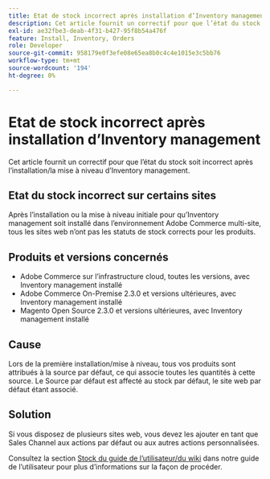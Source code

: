 ```yaml
---
title: Etat de stock incorrect après installation d’Inventory management
description: Cet article fournit un correctif pour que l’état du stock soit incorrect après l’installation/la mise à niveau d’Inventory management.
exl-id: ae32fbe3-deab-4f31-b427-95f8b54a476f
feature: Install, Inventory, Orders
role: Developer
source-git-commit: 958179e0f3efe08e65ea8b0c4c4e1015e3c5bb76
workflow-type: tm+mt
source-wordcount: '194'
ht-degree: 0%

---
```


# Etat de stock incorrect après installation d’Inventory management

Cet article fournit un correctif pour que l’état du stock soit incorrect après l’installation/la mise à niveau d’Inventory management.

## Etat du stock incorrect sur certains sites

Après l’installation ou la mise à niveau initiale pour qu’Inventory management soit installé dans l’environnement Adobe Commerce multi-site, tous les sites web n’ont pas les statuts de stock corrects pour les produits.

## Produits et versions concernés

* Adobe Commerce sur l’infrastructure cloud, toutes les versions, avec Inventory management installé
* Adobe Commerce On-Premise 2.3.0 et versions ultérieures, avec Inventory management installé
* Magento Open Source 2.3.0 et versions ultérieures, avec Inventory management installé

## Cause

Lors de la première installation/mise à niveau, tous vos produits sont attribués à la source par défaut, ce qui associe toutes les quantités à cette source. Le Source par défaut est affecté au stock par défaut, le site web par défaut étant associé.

## Solution

Si vous disposez de plusieurs sites web, vous devez les ajouter en tant que Sales Channel aux actions par défaut ou aux autres actions personnalisées.

Consultez la section [Stock du guide de l’utilisateur/du wiki](https://docs.magento.com/m2/ce/user_guide/catalog/inventory-stock.html) dans notre guide de l’utilisateur pour plus d’informations sur la façon de procéder.
